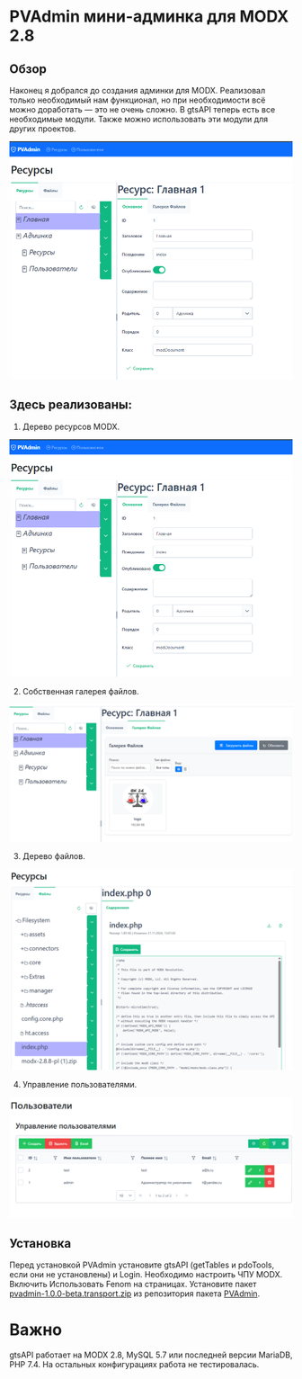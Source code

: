 # PVAdmin мини-админка для MODX 2.8

## Обзор
Наконец я добрался до создания админки для MODX. Реализовал только необходимый нам функционал, но при необходимости всё можно доработать — это не очень сложно. В gtsAPI теперь есть все необходимые модули. Также можно использовать эти модули для других проектов.

![PVAdmin Interface](images/resource.png)

## Здесь реализованы:
1. Дерево ресурсов MODX.

![PVAdmin Interface](images/resource.png)

2. Собственная галерея файлов.

![file-galery](images/file-galery.png)

3. Дерево файлов.

![file-tree](images/file-tree.png)

4. Управление пользователями.

![users](images/users.png)

## Установка
Перед установкой PVAdmin установите gtsAPI (getTables и pdoTools, если они не установлены) и Login. Необходимо настроить ЧПУ MODX. Включить Использовать Fenom на страницах.
Установите пакет [pvadmin-1.0.0-beta.transport.zip](https://github.com/tuniekov/PVAdmin/releases/download/new/pvadmin-1.0.0-beta.transport.zip) из репозитория пакета [PVAdmin](https://github.com/tuniekov/PVAdmin/).

# Важно
gtsAPI работает на MODX 2.8, MySQL 5.7 или последней версии MariaDB, PHP 7.4. На остальных конфигурациях работа не тестировалась.
